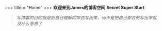 +++
title = "Home"
+++
__欢迎来到James的博客空间__ **Secret Super Start**

>_写博客的目的就是把自己理解的东西写出来，而不是把自己都会的写出来就没什么意思了_

